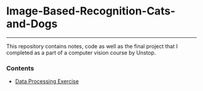 # Image-Based-Recognition-Cats-and-Dogs
---
This repository contains notes, code as well as the final project that I completed as a part of a computer vision course by Unstop. 

### Contents
- [Data Processing Exercise](https://github.com/Dhruv-x7x/Image-Based-Recognition-Cats-and-Dogs/blob/main/Data%20Preprocessing%20Exercise/Dataprocessing_exercise_unstop.ipynb)
